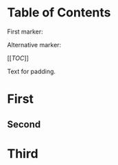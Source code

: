 # Table of Contents

First marker:

<!-- toc -->

Alternative marker:

[[_TOC_]]

Text for padding.

# First

## Second

# Third
